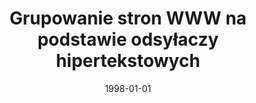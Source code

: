 ---
# Documentation: https://wowchemy.com/docs/managing-content/

title: Grupowanie stron WWW na podstawie odsyłaczy hipertekstowych
subtitle: ''
summary: ''
authors:
- kazienko
tags: []
categories: []
date: '1998-01-01'
lastmod: 2022-10-07T05:47:24Z
featured: false
draft: false

# Featured image
# To use, add an image named `featured.jpg/png` to your page's folder.
# Focal points: Smart, Center, TopLeft, Top, TopRight, Left, Right, BottomLeft, Bottom, BottomRight.
image:
  caption: ''
  focal_point: ''
  preview_only: false

# Projects (optional).
#   Associate this post with one or more of your projects.
#   Simply enter your project's folder or file name without extension.
#   E.g. `projects = ["internal-project"]` references `content/project/deep-learning/index.md`.
#   Otherwise, set `projects = []`.
projects: []
publishDate: '2022-10-07T05:47:22.928842Z'
publication_types:
- '1'
abstract: ''
publication: '*Multimedialne i sieciowe systemy informacyjne. [I Krajowa konferencja].
  Materiały konferencyjne, [Wrocław, 17-18 września 1998]*'
---